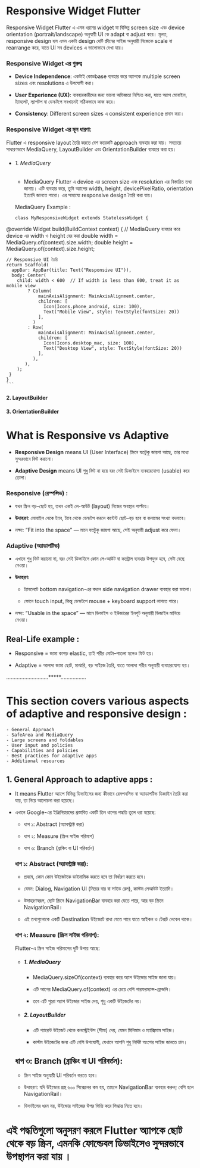 # Responsive Widget Flutter 


Responsive Widget Flutter এ এমন ধরনের widget যা বিভিন্ন screen size এবং device orientation (portrait/landscape) অনুযায়ী UI কে adapt বা adjust করে। মূলত, responsive design হল এমন একটা design যেটি স্ক্রীনের সাইজ অনুযায়ী নিজেকে scale বা rearrange করে, যাতে UI সব devices এ ভালোভাবে দেখা যায়।

### Responsive Widget এর গুরুত্ব

  - **Device Independence**: একটাই কোডbase ব্যবহার করে অ্যাপকে multiple screen sizes এবং resolutions এ উপযোগী করা।

  - **User Experience (UX)**: ব্যবহারকারীদের জন্য ভালো অভিজ্ঞতা নিশ্চিত করা, যাতে অ্যাপ মোবাইল, ট্যাবলেট, ল্যাপটপ বা ডেস্কটপে সবখানেই সঠিকভাবে কাজ করে।

  - **Consistency**: Different screen sizes এ consistent experience প্রদান করা।


###  Responsive Widget এর মূল ধারণা:

Flutter এ responsive layout তৈরি করতে বেশ কয়েকটি approach ব্যবহার করা যায়। সবচেয়ে সাধারণভাবে MediaQuery, LayoutBuilder এবং OrientationBuilder ব্যবহার করা হয়।

   - ###### 1. MediaQuery

       - MediaQuery Flutter এ device এর screen size এবং resolution এর বিস্তারিত তথ্য জানায়। এটি ব্যবহার করে, তুমি অ্যাপের width, height, devicePixelRatio, orientation ইত্যাদি জানতে পারো। এর সাহায্যে responsive design তৈরি করা যায়।

       MediaQuery Example :

       ```
       class MyResponsiveWidget extends StatelessWidget {
  @override
  Widget build(BuildContext context) {
    // MediaQuery ব্যবহার করে device এর width ও height বের করা
    double width = MediaQuery.of(context).size.width;
    double height = MediaQuery.of(context).size.height;

    // Responsive UI তৈরি
    return Scaffold(
      appBar: AppBar(title: Text("Responsive UI")),
      body: Center(
        child: width < 600  // If width is less than 600, treat it as mobile view
            ? Column(
                mainAxisAlignment: MainAxisAlignment.center,
                children: [
                  Icon(Icons.phone_android, size: 100),
                  Text("Mobile View", style: TextStyle(fontSize: 20))
                ],
              )
            : Row(
                mainAxisAlignment: MainAxisAlignment.center,
                children: [
                  Icon(Icons.desktop_mac, size: 100),
                  Text("Desktop View", style: TextStyle(fontSize: 20))
                ],
              ),
           ),
        );
     }
    }
    ```
####  2. LayoutBuilder
#### 3. OrientationBuilder


# What is Responsive  vs Adaptive 

 - **Responsive Design**  means  UI (User Interface) স্ক্রিনে যতটুকু জায়গা আছে, তার মধ্যে সুন্দরভাবে ফিট করানো।

- **Adaptive Design** means  UI শুধু ফিট না হয়ে বরং সেই ডিভাইসে ব্যবহারযোগ্য (usable) করে তোলা।

### Responsive (রেস্পন্সিভ) :

  - যখন স্ক্রিন বড়–ছোট হয়, তখন একই লে-আউট (layout) নিজের অবস্থান পাল্টায়।

  - **উদাহরণ**: মোবাইল থেকে ট্যাব, ট্যাব থেকে ডেস্কটপ করলে কন্টেন্ট ছোট–বড় হবে বা কলামের সংখ্যা বদলাবে।

  - লক্ষ্য: “Fit into the space” — মানে যতটুকু জায়গা আছে, সেই অনুযায়ী adjust করে ফেলা।

### Adaptive (অ্যাডাপটিভ)

  - এখানে শুধু ফিট করানো না, বরং সেই ডিভাইসে কোন লে-আউট বা কন্ট্রোল ব্যবহার উপযুক্ত হবে, সেটা বেছে নেওয়া।

  - **উদাহরণ:**
     
      - ট্যাবলেটে bottom navigation-এর বদলে side navigation drawer ব্যবহার করা ভালো।

      - ফোনে touch input, কিন্তু ডেস্কটপে mouse + keyboard support লাগতে পারে।
  
  - লক্ষ্য: “Usable in the space” — মানে ডিভাইস ও ইউজারের ইনপুট অনুযায়ী ডিজাইন মানিয়ে নেওয়া।


## Real-Life example :

  - Responsive = জামা কাপড় elastic, তাই শরীর মোটা–পাতলা হলেও ফিট হয়।

  - Adaptive = আলাদা জামা ছোট, মাঝারি, বড় সাইজে তৈরি, যাতে আলাদা শরীর অনুযায়ী ব্যবহারযোগ্য হয়।


  ............................*****.................


  # This section covers various aspects of adaptive and responsive design : 

    - General Approach 
    - SafeArea and MediaQuery
    - Large screens and foldables
    - User input and policies 
    - Capabilities and policies
    - Best practices for adaptive apps
    - Additional resources


## 1. General Approach to adaptive apps : 
   
  - It means Flutter অ্যাপে বিভিন্ন ডিভাইসের জন্য কীভাবে রেসপনসিভ বা অ্যাডাপটিভ ডিজাইন তৈরি করা যায়, তা নিয়ে আলোচনা করা হয়েছে।

  - এখানে Google-এর ইঞ্জিনিয়ারদের প্রস্তাবিত একটি তিন ধাপের পদ্ধতি তুলে ধরা হয়েছে:
    
    - ধাপ ১: Abstract (অ্যাবস্ট্রাক্ট করা)

    - ধাপ ২: Measure (স্ক্রিন সাইজ পরিমাপ)

    - ধাপ ৩: Branch (ব্রাঞ্চিং বা UI পরিবর্তন)

    ### ধাপ ১: Abstract (অ্যাবস্ট্রাক্ট করা): 

      - প্রথমে, কোন কোন উইজেটকে ডাইনামিক করতে হবে তা নির্ধারণ করতে হবে।

      - যেমন: Dialog, Navigation UI (নিচের বার বা সাইড রেল), কাস্টম লেআউট ইত্যাদি।

      - উদাহরণস্বরূপ, ছোট স্ক্রিনে NavigationBar ব্যবহার করা যেতে পারে, আর বড় স্ক্রিনে NavigationRail।

      - এই তথ্যগুলোকে একটি Destination উইজেটে রাখা যেতে পারে যাতে আইকন ও টেক্সট লেবেল থাকে।

    ### ধাপ ২: Measure (স্ক্রিন সাইজ পরিমাপ): 
      Flutter-এ স্ক্রিন সাইজ পরিমাপের দুটি উপায় আছে:

      - ##### 1. MediaQuery
         
        - MediaQuery.sizeOf(context) ব্যবহার করে অ্যাপ উইন্ডোর সাইজ জানা যায়।

        - এটি আগের MediaQuery.of(context) এর চেয়ে বেশি পারফরম্যান্স-ফ্রেন্ডলি।

        - তবে এটি পুরো অ্যাপ উইন্ডোর সাইজ দেয়, শুধু একটি উইজেটের নয়।

      - ##### 2. LayoutBuilder

        - এটি প্যারেন্ট উইজেট থেকে কনস্ট্রেইন্টস (সীমা) দেয়, যেমন মিনিমাম ও ম্যাক্সিমাম সাইজ।

        - কাস্টম উইজেটের জন্য এটি বেশি উপযোগী, যেখানে আপনি শুধু নির্দিষ্ট অংশের সাইজ জানতে চান।

    ## ধাপ ৩: Branch (ব্রাঞ্চিং বা UI পরিবর্তন): 

      - স্ক্রিন সাইজ অনুযায়ী UI পরিবর্তন করতে হবে।

      - উদাহরণ: যদি উইন্ডোর প্রস্থ ৬০০ পিক্সেলের কম হয়, তাহলে NavigationBar ব্যবহার করুন; বেশি হলে NavigationRail।

      - ডিভাইসের ধরন নয়, উইন্ডোর সাইজের উপর ভিত্তি করে সিদ্ধান্ত নিতে হবে।



# এই পদ্ধতিগুলো অনুসরণ করলে Flutter অ্যাপকে ছোট থেকে বড় স্ক্রিন, এমনকি ফোল্ডেবল ডিভাইসেও সুন্দরভাবে উপস্থাপন করা যায় ।